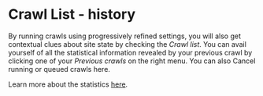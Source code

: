 # Crawl List - history

By running crawls using progressively refined settings, you will also get contextual clues about site state by checking the _Crawl list_. You can avail yourself of all the statistical information revealed by your previous crawl by clicking one of your _Previous crawls_ on the right menu. You can also Cancel running or queued crawls here.

Learn more about the statistics [here](statistics.html).
